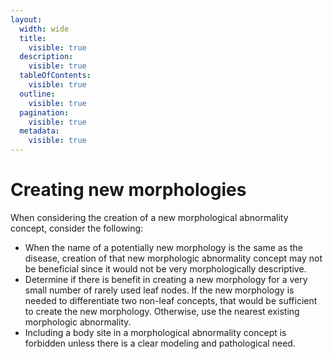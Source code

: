 ```yaml
---
layout:
  width: wide
  title:
    visible: true
  description:
    visible: true
  tableOfContents:
    visible: true
  outline:
    visible: true
  pagination:
    visible: true
  metadata:
    visible: true
---
```


# Creating new morphologies

When considering the creation of a new morphological abnormality concept, consider the following:

  * When the name of a potentially new morphology is the same as the disease, creation of that new morphologic abnormality concept may not be beneficial since it would not be very morphologically descriptive.
  * Determine if there is benefit in creating a new morphology for a very small number of rarely used leaf nodes. If the new morphology is needed to differentiate two non-leaf concepts, that would be sufficient to create the new morphology. Otherwise, use the nearest existing morphologic abnormality. 
  * Including a body site in a morphological abnormality concept is forbidden unless there is a clear modeling and pathological need.

